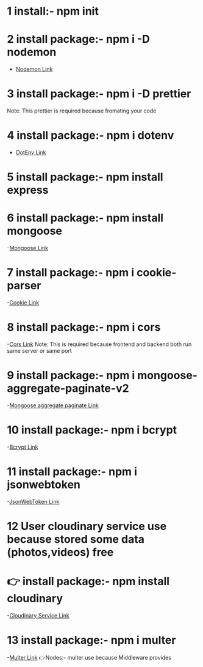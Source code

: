 # 1 install:- npm init

# 2 install package:- npm i -D nodemon 
- [Nodemon Link](https://www.npmjs.com/package/nodemon)


# 3 install package:- npm i -D prettier
Note: This prettier is required because fromating your code 


# 4 install package:- npm i dotenv
- [DotEnv Link](https://www.npmjs.com/package/dotenv)


# 5 install package:- npm install express


# 6 install package:- npm install mongoose
-[Mongoose Link](https://mongoosejs.com/)


# 7 install package:- npm i cookie-parser
-[Cookie Link](https://www.npmjs.com/package/cookie-parser)


# 8 install package:- npm i cors
-[Cors Link](https://www.npmjs.com/package/cors)
Note: This is required because frontend and backend both run same server or same port


# 9 install package:- npm i mongoose-aggregate-paginate-v2
-[Mongoose aggregate paginate Link](https://www.npmjs.com/package/mongoose-aggregate-paginate-v2)


# 10 install package:- npm i bcrypt
-[Bcrypt Link](https://www.npmjs.com/package/bcrypt)

# 11 install package:- npm i jsonwebtoken
-[JsonWebToken Link](https://www.npmjs.com/package/jsonwebtoken)


# 12 User cloudinary service use because stored some data (photos,videos) free
# 👉 install package:- npm install cloudinary
-[Cloudinary Service Link](https://console.cloudinary.com/pm/c-8311d0b3ecdcb8f0bfcb3720f04133/getting-started)


# 13 install package:- npm i multer
-[Multer Link](https://www.npmjs.com/package/multer)
👉Nodes:- multer use because Middleware provides